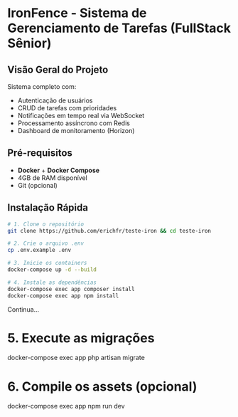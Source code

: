 # IronFence - Sistema de Gerenciamento de Tarefas (FullStack Sênior)

## Visão Geral do Projeto
Sistema completo com:
- Autenticação de usuários
- CRUD de tarefas com prioridades
- Notificações em tempo real via WebSocket
- Processamento assíncrono com Redis
- Dashboard de monitoramento (Horizon)

## Pré-requisitos
- **Docker** + **Docker Compose**
- 4GB de RAM disponível
- Git (opcional)

## Instalação Rápida
```bash
# 1. Clone o repositório
git clone https://github.com/erichfr/teste-iron && cd teste-iron

# 2. Crie o arquivo .env
cp .env.example .env

# 3. Inicie os containers
docker-compose up -d --build

# 4. Instale as dependências
docker-compose exec app composer install
docker-compose exec app npm install

```

Continua...

# 5. Execute as migrações
docker-compose exec app php artisan migrate

# 6. Compile os assets (opcional)
docker-compose exec app npm run dev

